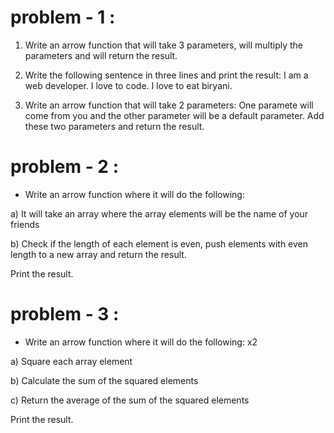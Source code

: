 # problem - 1 :

1. Write an arrow function that will take 3 parameters, will multiply the parameters and will return the result.

2. Write the following sentence in three lines and print the result:
I am a web developer. I love to code. I love to eat biryani.

3) Write an arrow function that will take 2 parameters: One paramete will come from you and the other parameter will be a default parameter. Add these two parameters and return the result.

# problem - 2 :

- Write an arrow function where it will do the following:

a) It will take an array where the array elements will be the name of your friends

b) Check if the length of each element is even, push elements with even length to a new array and return the result. 

Print the result.


# problem - 3 :
- Write an arrow function where it will do the following: x2

a) Square each array element

b) Calculate the sum of the squared elements

c) Return the average of the sum of the squared elements

Print the result.